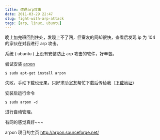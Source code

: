```yaml
---
title: 遭遇arp攻击
date: 2011-03-29 22:47
slug: fight-with-arp-attack
tags: [arp, linux, ubuntu]
---
```


晚上加完班回到住处，发现上不了网，但室友的网却很快，查看后发现 ip 为 104 的家伙在对我进行 arp 攻击。

系统 ( ubuntu ) 上没有安装防止 arp 攻击的软件，好辛苦。

尝试安装 [arpon][1] 

    $ sudo apt-get install arpon

失败，手动下载也无果，只好求助室友帮忙下载后传给我（[下载地址][2]）

安装后运行命令

    $ sudo arpon -d

进行自动管理。

有网的感觉真好~~~

arpon 项目的主页 <http://arpon.sourceforge.net/>

[1]: http://arpon.sourceforge.net/
[2]: http://us.archive.ubuntu.com/ubuntu/pool/universe/a/arpon/arpon_2.0-2_i386.deb
